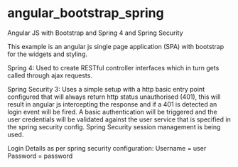 angular_bootstrap_spring
========================

Angular JS with Bootstrap and Spring 4 and Spring Security

This example is an angular js single page application (SPA) with bootstrap for the widgets and styling.

Spring 4: 
	Used to create RESTful controller interfaces which in turn gets called through ajax requests.
	
Spring Security 3:
	Uses a simple setup with a http basic entry point configured that will always return http status unauthorised (401),
	this will result in angular js intercepting the response and if a 401 is detected an login event will be fired.
	A basic authentication will be triggered and the user credentials will be validated against the user service that
	is specified in the spring security config. Spring Security session management is being used.

Login Details as per spring security configuration:
	Username = user
	Password = password
